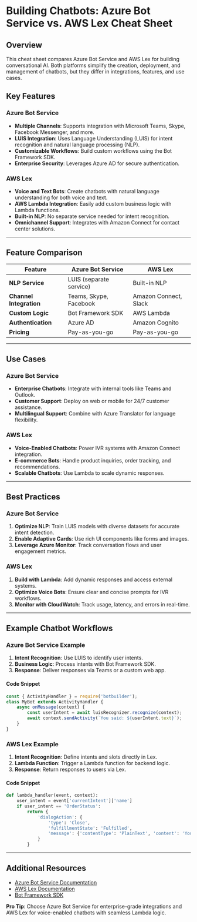 # Building Chatbots: Azure Bot Service vs. AWS Lex Cheat Sheet

## Overview
This cheat sheet compares Azure Bot Service and AWS Lex for building conversational AI. Both platforms simplify the creation, deployment, and management of chatbots, but they differ in integrations, features, and use cases.

## Key Features

### Azure Bot Service
- **Multiple Channels**: Supports integration with Microsoft Teams, Skype, Facebook Messenger, and more.
- **LUIS Integration**: Uses Language Understanding (LUIS) for intent recognition and natural language processing (NLP).
- **Customizable Workflows**: Build custom workflows using the Bot Framework SDK.
- **Enterprise Security**: Leverages Azure AD for secure authentication.

### AWS Lex
- **Voice and Text Bots**: Create chatbots with natural language understanding for both voice and text.
- **AWS Lambda Integration**: Easily add custom business logic with Lambda functions.
- **Built-in NLP**: No separate service needed for intent recognition.
- **Omnichannel Support**: Integrates with Amazon Connect for contact center solutions.

---

## Feature Comparison

| Feature                    | Azure Bot Service               | AWS Lex                       |
|----------------------------|----------------------------------|-------------------------------|
| **NLP Service**            | LUIS (separate service)         | Built-in NLP                  |
| **Channel Integration**    | Teams, Skype, Facebook          | Amazon Connect, Slack         |
| **Custom Logic**           | Bot Framework SDK               | AWS Lambda                    |
| **Authentication**         | Azure AD                        | Amazon Cognito                |
| **Pricing**                | Pay-as-you-go                   | Pay-as-you-go                 |

---

## Use Cases

### Azure Bot Service
- **Enterprise Chatbots**: Integrate with internal tools like Teams and Outlook.
- **Customer Support**: Deploy on web or mobile for 24/7 customer assistance.
- **Multilingual Support**: Combine with Azure Translator for language flexibility.

### AWS Lex
- **Voice-Enabled Chatbots**: Power IVR systems with Amazon Connect integration.
- **E-commerce Bots**: Handle product inquiries, order tracking, and recommendations.
- **Scalable Chatbots**: Use Lambda to scale dynamic responses.

---

## Best Practices

### Azure Bot Service
1. **Optimize NLP**: Train LUIS models with diverse datasets for accurate intent detection.
2. **Enable Adaptive Cards**: Use rich UI components like forms and images.
3. **Leverage Azure Monitor**: Track conversation flows and user engagement metrics.

### AWS Lex
1. **Build with Lambda**: Add dynamic responses and access external systems.
2. **Optimize Voice Bots**: Ensure clear and concise prompts for IVR workflows.
3. **Monitor with CloudWatch**: Track usage, latency, and errors in real-time.

---

## Example Chatbot Workflows

### Azure Bot Service Example
1. **Intent Recognition**: Use LUIS to identify user intents.
2. **Business Logic**: Process intents with Bot Framework SDK.
3. **Response**: Deliver responses via Teams or a custom web app.

#### Code Snippet
```javascript
const { ActivityHandler } = require('botbuilder');
class MyBot extends ActivityHandler {
    async onMessage(context) {
        const userIntent = await luisRecognizer.recognize(context);
        await context.sendActivity(`You said: ${userIntent.text}`);
    }
}
```

### AWS Lex Example
1. **Intent Recognition**: Define intents and slots directly in Lex.
2. **Lambda Function**: Trigger a Lambda function for backend logic.
3. **Response**: Return responses to users via Lex.

#### Code Snippet
```python
def lambda_handler(event, context):
    user_intent = event['currentIntent']['name']
    if user_intent == 'OrderStatus':
        return {
            'dialogAction': {
                'type': 'Close',
                'fulfillmentState': 'Fulfilled',
                'message': {'contentType': 'PlainText', 'content': 'Your order is on the way!'}
            }
        }
```

---

## Additional Resources
- [Azure Bot Service Documentation](https://learn.microsoft.com/en-us/azure/bot-service/)
- [AWS Lex Documentation](https://docs.aws.amazon.com/lex/)
- [Bot Framework SDK](https://dev.botframework.com/)

**Pro Tip**: Choose Azure Bot Service for enterprise-grade integrations and AWS Lex for voice-enabled chatbots with seamless Lambda logic.
